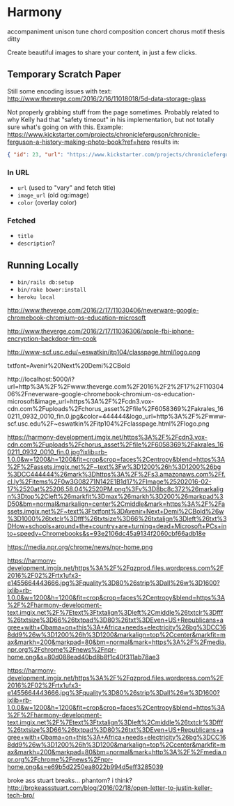 # Harmony

accompaniment
unison
tune
chord
composition
concert
chorus
motif
thesis
ditty


Create beautiful images to share your content, in just a few clicks.


## Temporary Scratch Paper

Still some encoding issues with text: http://www.theverge.com/2016/2/16/11018018/5d-data-storage-glass

Not properly grabbing stuff from the page sometimes. Probably related to why Kelly had that "safety timeout" in his implementation, but not totally sure what's going on with this. Example: https://www.kickstarter.com/projects/chronicleferguson/chronicle-ferguson-a-history-making-photo-book?ref=hero results in:

``` json
{ "id": 23, "url": "https://www.kickstarter.com/projects/chronicleferguson/chronicle-ferguson-a-history-making-photo-book?ref=hero", "title": null, "description": null, "accentColor": "000000", "fetchedAt": "2016-02-17T11:20:30.880Z", "ogImageURL": null }
```

### In URL

* `url` (used to "vary" and fetch title)
* `image_url` (old og:image)
* `color` (overlay color)

### Fetched

* `title`
* `description`?


## Running Locally

* `bin/rails db:setup`
* `bin/rake bower:install`
* `heroku local`


http://www.theverge.com/2016/2/17/11030406/neverware-google-chromebook-chromium-os-education-microsoft

http://www.theverge.com/2016/2/17/11036306/apple-fbi-iphone-encryption-backdoor-tim-cook

http://www-scf.usc.edu/~eswatkin/itp104/classpage.html/logo.png


txtfont=Avenir%20Next%20Demi%2CBold


http://localhost:5000/i?url=http%3A%2F%2Fwww.theverge.com%2F2016%2F2%2F17%2F11030406%2Fneverware-google-chromebook-chromium-os-education-microsoft&image_url=https%3A%2F%2Fcdn3.vox-cdn.com%2Fuploads%2Fchorus_asset%2Ffile%2F6058369%2Fakrales_160211_0932_0010_fin.0.jpg&color=444444&logo_url=http%3A%2F%2Fwww-scf.usc.edu%2F~eswatkin%2Fitp104%2Fclasspage.html%2Flogo.png


https://harmony-development.imgix.net/https%3A%2F%2Fcdn3.vox-cdn.com%2Fuploads%2Fchorus_asset%2Ffile%2F6058369%2Fakrales_160211_0932_0010_fin.0.jpg?ixlib=rb-1.0.0&w=1200&h=1200&fit=crop&crop=faces%2Centropy&blend=https%3A%2F%2Fassets.imgix.net%2F~text%3Fw%3D1200%26h%3D1200%26bg%3DCC444444%26mark%3Dhttps%3A%2F%2Fs3.amazonaws.com%2Ff.cl.ly%2Fitems%2F0w3G08271N142E1B1d17%2FImage%25202016-02-17%2520at%25206.58.04%2520PM.png%3Fv%3D8bc8c372%26markalign%3Dtop%2Cleft%26markfit%3Dmax%26markh%3D200%26markpad%3D50&bm=normal&markalign=center%2Cmiddle&mark=https%3A%2F%2Fassets.imgix.net%2F~text%3Ftxtfont%3DAvenir+Next+Demi%2CBold%26w%3D1000%26txtclr%3Dfff%26txtsize%3D66%26txtalign%3Dleft%26txt%3DHow+schools+around+the+country+are+turning+dead+Microsoft+PCs+into+speedy+Chromebooks&s=93e2106dc45a9134f2060cbf66adb18e

https://media.npr.org/chrome/news/npr-home.png


https://harmony-development.imgix.net/https%3A%2F%2Fqzprod.files.wordpress.com%2F2016%2F02%2Frtx1ufx3-e1455664443666.jpg%3Fquality%3D80%26strip%3Dall%26w%3D1600?ixlib=rb-1.0.0&w=1200&h=1200&fit=crop&crop=faces%2Centropy&blend=https%3A%2F%2Fharmony-development-text.imgix.net%2F%7Etext%3Ftxtalign%3Dleft%2Cmiddle%26txtclr%3Dfff%26txtsize%3D66%26txtpad%3D80%26txt%3DEven+US+Republicans+agree+with+Obama+on+this%3A+Africa+needs+electricity%26bg%3DCC168dd9%26w%3D1200%26h%3D1200&markalign=top%2Ccenter&markfit=max&markh=200&markpad=80&bm=normal&mark=https%3A%2F%2Fmedia.npr.org%2Fchrome%2Fnews%2Fnpr-home.png&s=80d088ead40bd8b8f1c40f311ab78ae3


https://harmony-development.imgix.net/https%3A%2F%2Fqzprod.files.wordpress.com%2F2016%2F02%2Frtx1ufx3-e1455664443666.jpg%3Fquality%3D80%26strip%3Dall%26w%3D1600?ixlib=rb-1.0.0&w=1200&h=1200&fit=crop&crop=faces%2Centropy&blend=https%3A%2F%2Fharmony-development-text.imgix.net%2F%7Etext%3Ftxtalign%3Dleft%2Cmiddle%26txtclr%3Dfff%26txtsize%3D66%26txtpad%3D80%26txt%3DEven+US+Republicans+agree+with+Obama+on+this%3A+Africa+needs+electricity%26bg%3DCC168dd9%26w%3D1200%26h%3D1200&markalign=top%2Ccenter&markfit=max&markh=200&markpad=80&bm=normal&mark=http%3A%2F%2Fmedia.npr.org%2Fchrome%2Fnews%2Fnpr-home.png&s=e69b5d2250ea8022b994d5eff3285039


broke ass stuart breaks… phantom? i think? http://brokeassstuart.com/blog/2016/02/18/open-letter-to-justin-keller-tech-bro/

